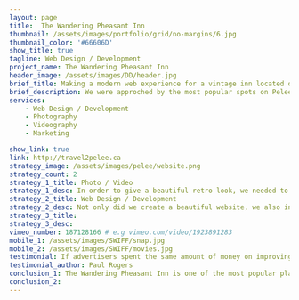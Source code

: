 ```yaml
---
layout: page
title:  The Wandering Pheasant Inn
thumbnail: /assets/images/portfolio/grid/no-margins/6.jpg
thumbnail_color: '#66606D'
show_title: true
tagline: Web Design / Development
project_name: The Wandering Pheasant Inn
header_image: /assets/images/DD/header.jpg
brief_title: Making a modern web experience for a vintage inn located on the beautiful Pelee Island.
brief_description: We were approched by the most popular spots on Pelee Island to make a beautiful web experience for the beautiful vintage Wandering Pheasant Inn. We created an online booking system to help them manage all of their clients coming in.
services:
    - Web Design / Development
    - Photography
    - Videography
    - Marketing

show_link: true
link: http://travel2pelee.ca
strategy_image: /assets/images/pelee/website.png
strategy_count: 2
strategy_1_title: Photo / Video
strategy_1_desc: In order to give a beautiful retro look, we needed to shoot some custom photos and video for the website. We used drones and stabilizers to capture the beauty of the vintage inn.
strategy_2_title: Web Design / Development
strategy_2_desc: Not only did we create a beautiful website, we also included a built in booking system to allow people to book their vacation on the island in real time. We also marketed the island on the website as well.
strategy_3_title:
strategy_3_desc:
vimeo_number: 187128166 # e.g vimeo.com/video/1923891283
mobile_1: /assets/images/SWIFF/snap.jpg
mobile_2: /assets/images/SWIFF/movies.jpg
testimonial: If advertisers spent the same amount of money on improving their products as they do on advertising then they wouldn't have to advertise them.
testimonial_author: Paul Rogers
conclusion_1: The Wandering Pheasant Inn is one of the most popular places in Pelee as well as the most popular website. We created a beautiful website with some beautiful and stunning videos and photos to help promote the vintage inn.
conclusion_2:
---
```

